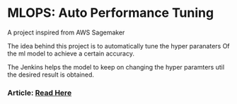 # MLOPS: Auto Performance Tuning 
A project inspired from AWS Sagemaker

The idea behind this project is to automatically tune the hyper paranaters
Of the ml model to achieve a certain accuracy.

The Jenkins helps the model to keep on changing the hyper paramters util the desired result is obtained.

### Article: [Read Here](https://medium.com/@mohitsingh.it5/mlops-task3-93a3323c04bf)
